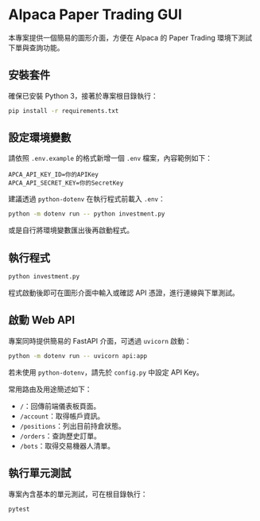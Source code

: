 # Alpaca Paper Trading GUI

本專案提供一個簡易的圖形介面，方便在 Alpaca 的 Paper Trading 環境下測試下單與查詢功能。

## 安裝套件

確保已安裝 Python 3，接著於專案根目錄執行：

```bash
pip install -r requirements.txt
```

## 設定環境變數

請依照 `.env.example` 的格式新增一個 `.env` 檔案，內容範例如下：

```dotenv
APCA_API_KEY_ID=你的APIKey
APCA_API_SECRET_KEY=你的SecretKey
```

建議透過 `python-dotenv` 在執行程式前載入 `.env`：

```bash
python -m dotenv run -- python investment.py
```

或是自行將環境變數匯出後再啟動程式。

## 執行程式

```bash
python investment.py
```

程式啟動後即可在圖形介面中輸入或確認 API 憑證，進行連線與下單測試。

## 啟動 Web API

專案同時提供簡易的 FastAPI 介面，可透過 `uvicorn` 啟動：

```bash
python -m dotenv run -- uvicorn api:app
```

若未使用 `python-dotenv`，請先於 `config.py` 中設定 API Key。

常用路由及用途簡述如下：

- `/`：回傳前端儀表板頁面。
- `/account`：取得帳戶資訊。
- `/positions`：列出目前持倉狀態。
- `/orders`：查詢歷史訂單。
- `/bots`：取得交易機器人清單。

## 執行單元測試

專案內含基本的單元測試，可在根目錄執行：

```bash
pytest
```
